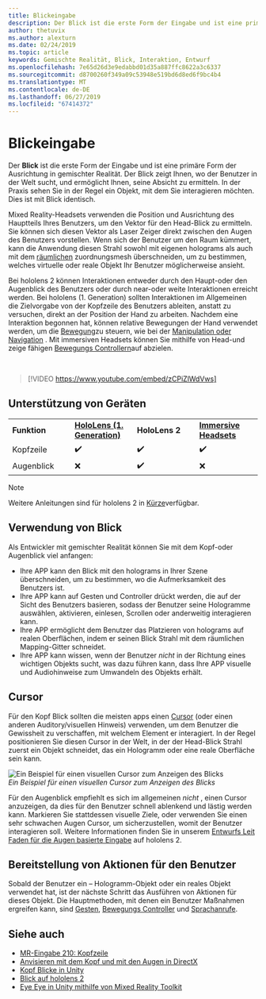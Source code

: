 ```yaml
---
title: Blickeingabe
description: Der Blick ist die erste Form der Eingabe und ist eine primäre Form der Ausrichtung in gemischter Realität.
author: thetuvix
ms.author: alexturn
ms.date: 02/24/2019
ms.topic: article
keywords: Gemischte Realität, Blick, Interaktion, Entwurf
ms.openlocfilehash: 7e65d26d3e9edabbd01d35a887ffc8622a3c6337
ms.sourcegitcommit: d8700260f349a09c53948e519bd6d8ed6f9bc4b4
ms.translationtype: MT
ms.contentlocale: de-DE
ms.lasthandoff: 06/27/2019
ms.locfileid: "67414372"
---
```

# <a name="gaze"></a>Blickeingabe

Der **Blick** ist die erste Form der Eingabe und ist eine primäre Form der Ausrichtung in gemischter Realität. Der Blick zeigt Ihnen, wo der Benutzer in der Welt sucht, und ermöglicht Ihnen, seine Absicht zu ermitteln. In der Praxis sehen Sie in der Regel ein Objekt, mit dem Sie interagieren möchten. Dies ist mit Blick identisch.

Mixed Reality-Headsets verwenden die Position und Ausrichtung des Hauptteils Ihres Benutzers, um den Vektor für den Head-Blick zu ermitteln. Sie können sich diesen Vektor als Laser Zeiger direkt zwischen den Augen des Benutzers vorstellen. Wenn sich der Benutzer um den Raum kümmert, kann die Anwendung diesen Strahl sowohl mit eigenen holograms als auch mit dem [räumlichen](spatial-mapping.md) zuordnungsmesh überschneiden, um zu bestimmen, welches virtuelle oder reale Objekt Ihr Benutzer möglicherweise ansieht.

Bei hololens 2 können Interaktionen entweder durch den Haupt-oder den Augenblick des Benutzers oder durch near-oder weite Interaktionen erreicht werden.
Bei hololens (1. Generation) sollten Interaktionen im Allgemeinen die Zielvorgabe von der Kopfzeile des Benutzers ableiten, anstatt zu versuchen, direkt an der Position der Hand zu arbeiten. Nachdem eine Interaktion begonnen hat, können relative Bewegungen der Hand verwendet werden, um die [Bewegung](gestures.md)zu steuern, wie bei der [Manipulation oder Navigation](gestures.md#composite-gestures) . Mit immersiven Headsets können Sie mithilfe von Head-und zeige fähigen [Bewegungs Controllern](motion-controllers.md)auf abzielen.

<br>

>[!VIDEO https://www.youtube.com/embed/zCPiZlWdVws]

## <a name="device-support"></a>Unterstützung von Geräten

<table>
    <colgroup>
    <col width="25%" />
    <col width="25%" />
    <col width="25%" />
    <col width="25%" />
    </colgroup>
    <tr>
        <td><strong>Funktion</strong></td>
        <td><a href="hololens-hardware-details.md"><strong>HoloLens (1. Generation)</strong></a></td>
        <td><strong>HoloLens 2</strong></td>
        <td><a href="immersive-headset-hardware-details.md"><strong>Immersive Headsets</strong></a></td>
    </tr>
     <tr>
        <td>Kopfzeile</td>
        <td>✔️</td>
        <td>✔️</td>
        <td>✔️</td>
    </tr>
     <tr>
        <td>Augenblick</td>
        <td>❌</td>
        <td>✔️</td>
        <td>❌</td>
    </tr>
</table>

> [!NOTE]
> Weitere Anleitungen sind für hololens 2 in [Kürze](index.md#news-and-notes)verfügbar.


## <a name="uses-of-gaze"></a>Verwendung von Blick

Als Entwickler mit gemischter Realität können Sie mit dem Kopf-oder Augenblick viel anfangen:
* Ihre APP kann den Blick mit den holograms in Ihrer Szene überschneiden, um zu bestimmen, wo die Aufmerksamkeit des Benutzers ist.
* Ihre APP kann auf Gesten und Controller drückt werden, die auf der Sicht des Benutzers basieren, sodass der Benutzer seine Hologramme auswählen, aktivieren, einlesen, Scrollen oder anderweitig interagieren kann.
* Ihre APP ermöglicht dem Benutzer das Platzieren von holograms auf realen Oberflächen, indem er seinen Blick Strahl mit dem räumlichen Mapping-Gitter schneidet.
* Ihre APP kann wissen, wenn der Benutzer *nicht* in der Richtung eines wichtigen Objekts sucht, was dazu führen kann, dass Ihre APP visuelle und Audiohinweise zum Umwandeln des Objekts erhält.

## <a name="cursor"></a>Cursor

Für den Kopf Blick sollten die meisten apps einen [Cursor](cursors.md) (oder einen anderen Auditory/visuellen Hinweis) verwenden, um dem Benutzer die Gewissheit zu verschaffen, mit welchem Element er interagiert. In der Regel positionieren Sie diesen Cursor in der Welt, in der der Head-Blick Strahl zuerst ein Objekt schneidet, das ein Hologramm oder eine reale Oberfläche sein kann.

![Ein Beispiel für einen visuellen Cursor zum Anzeigen des Blicks](images/cursor.jpg)<br>
*Ein Beispiel für einen visuellen Cursor zum Anzeigen des Blicks*

Für den Augenblick empfiehlt es sich im allgemeinen *nicht* , einen Cursor anzuzeigen, da dies für den Benutzer schnell ablenkend und lästig werden kann. Markieren Sie stattdessen visuelle Ziele, oder verwenden Sie einen sehr schwachen Augen Cursor, um sicherzustellen, womit der Benutzer interagieren soll. Weitere Informationen finden Sie in unserem [Entwurfs Leit Faden für die Augen basierte Eingabe](eye-tracking.md) auf hololens 2.

## <a name="giving-action-to-the-users-gaze"></a>Bereitstellung von Aktionen für den Benutzer

Sobald der Benutzer ein – Hologramm-Objekt oder ein reales Objekt verwendet hat, ist der nächste Schritt das Ausführen von Aktionen für dieses Objekt. Die Hauptmethoden, mit denen ein Benutzer Maßnahmen ergreifen kann, sind [Gesten](gestures.md), [Bewegungs Controller](motion-controllers.md) und [Sprachanrufe](voice-input.md).

## <a name="see-also"></a>Siehe auch
* [MR-Eingabe 210: Kopfzeile](holograms-210.md)
* [Anvisieren mit dem Kopf und mit den Augen in DirectX](gaze-in-directx.md)
* [Kopf Blicke in Unity](gaze-in-unity.md)
* [Blick auf hololens 2](eye-tracking.md)
* [Eye Eye in Unity mithilfe von Mixed Reality Toolkit](https://aka.ms/mrtk-eyes)
